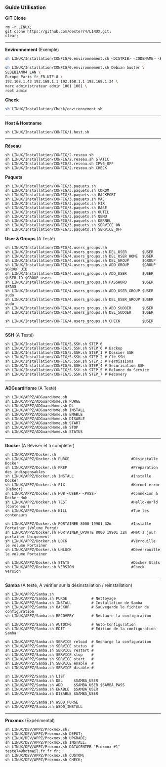 ### Guide Utilisation


**GIT Clone**
``` 
rm -r LINUX;
git clone https://github.com/dexter74/LINUX.git;
clear;
```

-----------------------------------------------------------------------------------------------------------------------------------------------
**Environnement** (Exemple)

```bash
sh LINUX/Installation/CONFIG/0.environnement.sh <DISTRIB> <CODENAME> <HOSTNAME> <DOMAIN> <REGION> <VILLE> <LANGUE> <IP> <PASSERELLE> <DNS 1> <DNS 2> <USER> <GROUP> <PASS USER> <UID> <GID> <SAMBA USER> <SAMBA PASS>
```

```bash
sh LINUX/Installation/CONFIG/0.environnement.sh Debian buster \
SLDEBIAN04 LAN \
Europe Paris fr_FR.UTF-8 \
192.168.1.43 192.168.1.1 192.168.1.1 192.168.1.34 \
marc administrateur admin 1001 1001 \
root admin
```

**Check**
```bash
sh LINUX/Installation/Check/environnement.sh
```


-----------------------------------------------------------------------------------------------------------------------------------------------
**Host & Hostname**
```console
sh LINUX/Installation/CONFIG/1.host.sh
```


-----------------------------------------------------------------------------------------------------------------------------------------------
**Réseau**
```console
sh LINUX/Installation/CONFIG/2.reseau.sh
sh LINUX/Installation/CONFIG/2.reseau.sh STATIC
sh LINUX/Installation/CONFIG/2.reseau.sh IPV6_OFF
sh LINUX/Installation/CONFIG/2.reseau.sh CHECK
```

**Paquets**
```console
sh LINUX/Installation/CONFIG/3.paquets.sh
sh LINUX/Installation/CONFIG/3.paquets.sh CDROM
sh LINUX/Installation/CONFIG/3.paquets.sh BACKPORT
sh LINUX/Installation/CONFIG/3.paquets.sh MAJ
sh LINUX/Installation/CONFIG/3.paquets.sh FIX
sh LINUX/Installation/CONFIG/3.paquets.sh BASE
sh LINUX/Installation/CONFIG/3.paquets.sh OUTIL
sh LINUX/Installation/CONFIG/3.paquets.sh QEMU
sh LINUX/Installation/CONFIG/3.paquets.sh KERNEL
sh LINUX/Installation/CONFIG/3.paquets.sh SERVICE_ON
sh LINUX/Installation/CONFIG/3.paquets.sh SERVICE_OFF
```

**User & Groups** (A Testé)
```console
sh LINUX/Installation/CONFIG/4.users_groups.sh
sh LINUX/Installation/CONFIG/4.users_groups.sh DEL_USER       $USER
sh LINUX/Installation/CONFIG/4.users_groups.sh DEL_USER_HOME  $USER
sh LINUX/Installation/CONFIG/4.users_groups.sh DEL_GROUP      $GROUP
sh LINUX/Installation/CONFIG/4.users_groups.sh ADD_GROUP      $GROUP $GROUP_UID
sh LINUX/Installation/CONFIG/4.users_groups.sh ADD_USER       $USER  $USER_ID $GROUP users
sh LINUX/Installation/CONFIG/4.users_groups.sh PASSWORD       $USER  $PASS
sh LINUX/Installation/CONFIG/4.users_groups.sh ADD_USER_GROUP $USER  sudo
sh LINUX/Installation/CONFIG/4.users_groups.sh DEL_USER_GROUP $USER  sudo
sh LINUX/Installation/CONFIG/4.users_groups.sh ADD_SUDOER     $USER
sh LINUX/Installation/CONFIG/4.users_groups.sh DEL_SUDOER     $USER

sh LINUX/Installation/CONFIG/4.users_groups.sh CHECK          $USER
```

-----------------------------------------------------------------------------------------------------------------------------------------------
**SSH** (A Testé)
```console
sh LINUX/Installation/CONFIG/5.SSH.sh STEP_6
sh LINUX/Installation/CONFIG/5.SSH.sh STEP_6 # Backup
sh LINUX/Installation/CONFIG/5.SSH.sh STEP_1 # Dossier SSH
sh LINUX/Installation/CONFIG/5.SSH.sh STEP_2 # Clé SSH
sh LINUX/Installation/CONFIG/5.SSH.sh STEP_3 # Permissions
sh LINUX/Installation/CONFIG/5.SSH.sh STEP_4 # Securisation SSH
sh LINUX/Installation/CONFIG/5.SSH.sh STEP_5 # Relance du Service
sh LINUX/Installation/CONFIG/5.SSH.sh STEP_7 # Recovery
```

-----------------------------------------------------------------------------------------------------------------------------------------------
**ADGuardHome** (A Testé)
```console
sh LINUX/APPZ/ADGuardHome.sh
sh LINUX/APPZ/ADGuardHome.sh PURGE
sh LINUX/APPZ/ADGuardHome.sh DL
sh LINUX/APPZ/ADGuardHome.sh INSTALL
sh LINUX/APPZ/ADGuardHome.sh ENABLE
sh LINUX/APPZ/ADGuardHome.sh DISABLE
sh LINUX/APPZ/ADGuardHome.sh START
sh LINUX/APPZ/ADGuardHome.sh STOP
sh LINUX/APPZ/ADGuardHome.sh STATUS
```

-----------------------------------------------------------------------------------------------------------------------------------------------
**Docker** (A Réviser et à compléter)
```console
sh LINUX/APPZ/Docker.sh 
sh LINUX/APPZ/Docker.sh PURGE                            #Désinstalle Docker
sh LINUX/APPZ/Docker.sh PREP                             #Préparation des indispensables
sh LINUX/APPZ/Docker.sh INSTALL                          #Installe Docker
sh LINUX/APPZ/Docker.sh FIX                              #Kernel error (Reboot)
sh LINUX/APPZ/Docker.sh HUB <USER> <PASS>                #Connexion à Docker Hub
sh LINUX/APPZ/Docker.sh TEST                             #Hello-World (Conteneur)
sh LINUX/APPZ/Docker.sh KILL                             #Tue les conteneurs

sh LINUX/APPZ/Docker.sh PORTAINER 8000 19901 32m         #Installe Portainer (Volume Purgé)
sh LINUX/APPZ/Docker.sh PORTAINER_UPDATE 8000 19901 32m  #Met à jour portainer Uniquement
sh LINUX/APPZ/Docker.sh LOCK                             #Vérrouille   le volume Portainer
sh LINUX/APPZ/Docker.sh UNLOCK                           #Dévérrouille le volume Portainer

sh LINUX/APPZ/Docker.sh STATS                            #Docker Stats
sh LINUX/APPZ/Docker.sh VERSION                          #Check Version
```

-----------------------------------------------------------------------------------------------------------------------------------------------
**Samba** (A testé, A vérifier sur la désinstallation / réinstallation)
```console
sh LINUX/APPZ/Samba.sh
sh LINUX/APPZ/Samba.sh PURGE           # Nettoyage
sh LINUX/APPZ/Samba.sh INSTALL         # Installation de Samba
sh LINUX/APPZ/Samba.sh BACKUP          # Sauvegarde le fichier de configuration
sh LINUX/APPZ/Samba.sh RECOVERY        # Restaure la configuration

sh LINUX/APPZ/Samba.sh AUTOCFG         # Auto-Configuration
sh LINUX/APPZ/Samba.sh EDIT            # Edition de la configuration Samba

sh LINUX/APPZ/Samba.sh SERVICE reload  # Recharge la configuration
sh LINUX/APPZ/Samba.sh SERVICE status  #
sh LINUX/APPZ/Samba.sh SERVICE restart #
sh LINUX/APPZ/Samba.sh SERVICE stop    #
sh LINUX/APPZ/Samba.sh SERVICE start   #
sh LINUX/APPZ/Samba.sh SERVICE enable  #
sh LINUX/APPZ/Samba.sh SERVICE disable #

sh LINUX/APPZ/Samba.sh LIST
sh LINUX/APPZ/Samba.sh DEL     $SAMBA_USER
sh LINUX/APPZ/Samba.sh ADD     $SAMBA_USER $SAMBA_PASS
sh LINUX/APPZ/Samba.sh ENABLE  $SAMBA_USER
sh LINUX/APPZ/Samba.sh DISABLE $SAMBA_USER

sh LINUX/APPZ/Samba.sh WSDD_PURGE
sh LINUX/APPZ/Samba.sh WSDD_INSTALL
```
-----------------------------------------------------------------------------------------------------------------------------------------------
**Proxmox** (Expérimental)
```console
sh LINUX/DEV/APPZ/Proxmox.sh;
sh LINUX/DEV/APPZ/Proxmox.sh DEPOT;
sh LINUX/DEV/APPZ/Proxmox.sh UPGRADE;
sh LINUX/DEV/APPZ/Proxmox.sh INSTALL;
sh LINUX/DEV/APPZ/Proxmox.sh DATACENTER "Proxmox #1" teste74@hotmail.fr fr fr;
sh LINUX/DEV/APPZ/Proxmox.sh CUSTOM;
sh LINUX/DEV/APPZ/Proxmox.sh CHECK;
```
